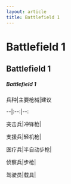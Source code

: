 ```yaml
---
layout: article
title: Battlefield 1
---
```


# Battlefield 1

## Battlefield 1

##### Battlefield 1

兵种|主要枪械|建议

--|:--:|--:

突击兵|冲锋枪|

支援兵|轻机枪|

医疗兵|半自动步枪|

侦察兵|步枪|

驾驶员|载具|





